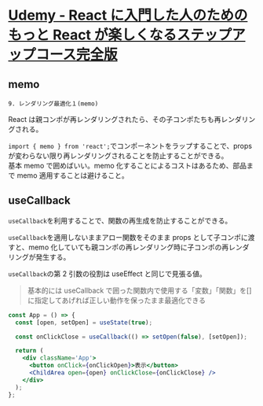 # [Udemy - React に入門した人のためのもっと React が楽しくなるステップアップコース完全版](https://www.udemy.com/course/react_stepup/)

## memo

`9. レンダリング最適化１(memo)`

React は親コンポが再レンダリングされたら、その子コンポたちも再レンダリングされる。

`import { memo } from 'react';`でコンポーネントをラップすることで、props が変わらない限り再レンダリングされることを防止することができる。  
基本 memo で囲めばいい。memo 化することによるコストはあるため、部品まで memo 適用することは避けること。

## useCallback

`useCallback`を利用することで、関数の再生成を防止することができる。

`useCallback`を適用しないままアロー関数をそのまま props として子コンポに渡すと、memo 化していても親コンポの再レンダリング時に子コンポの再レンダリングが発生する。

`useCallback`の第 2 引数の役割は useEffect と同じで見張る値。

> 基本的には useCallback で囲った関数内で使用する「変数」「関数」を[]に指定してあげれば正しい動作を保ったまま最適化できる

```jsx
const App = () => {
  const [open, setOpen] = useState(true);

  const onClickClose = useCallback(() => setOpen(false), [setOpen]);

  return (
    <div className='App'>
      <button onClick={onClickOpen}>表示</button>
      <ChildArea open={open} onClickClose={onClickClose} />
    </div>
  );
};
```
